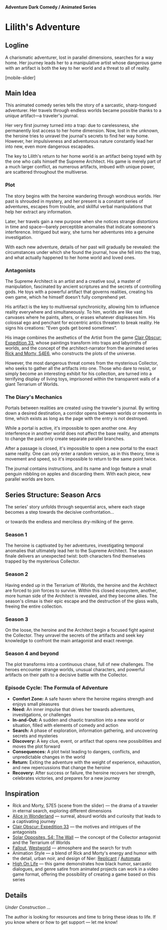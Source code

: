#### Adventure Dark Comedy / Animated Series

# Lilith's Adventure

## Logline

A charismatic adventurer, lost in parallel dimensions, searches for a way home. Her journey leads her to a manipulative artist whose dangerous game with an artifact is both the key to her world and a threat to all of reality.

[mobile-slider]

## Main Idea

This animated comedy series tells the story of a sarcastic, sharp-tongued adventurer. Her travels through endless worlds became possible thanks to a unique artifact—a traveler's journal.

Her very first journey turned into a trap: due to carelessness, she permanently lost access to her home dimension. Now, lost in the unknown, the heroine tries to unravel the journal's secrets to find her way home. However, her impulsiveness and adventurous nature constantly lead her into new, even more dangerous escapades.

The key to Lilith's return to her home world is an artifact being toyed with by the one who calls himself the Supreme Architect. His game is merely part of a much larger conflict, as numerous artifacts, imbued with unique power, are scattered throughout the multiverse.

### Plot

The story begins with the heroine wandering through wondrous worlds. Her past is shrouded in mystery, and her present is a constant series of adventures, escapes from trouble, and skillful verbal manipulations that help her extract any information.

Later, her travels gain a new purpose when she notices strange distortions in time and space—barely perceptible anomalies that indicate someone's interference. Intrigued but wary, she turns her adventures into a genuine investigation.

With each new adventure, details of her past will gradually be revealed: the circumstances under which she found the journal, how she fell into the trap, and what actually happened to her home world and loved ones.

### Antagonists

The Supreme Architect is an artist and a creative soul, a master of manipulation, fascinated by ancient scriptures and the secrets of controlling gods. He toys with a powerful artifact that governs realities, creating his own game, which he himself doesn't fully comprehend yet.

His artifact is the key to multiversal synchronicity, allowing him to influence reality everywhere and simultaneously. To him, worlds are like vast canvases where he paints, alters, or erases whatever displeases him. His colossal ego and penchant for eccentric antics threaten to break reality. He signs his creations: "Even gods get bored sometimes”.

His image combines the aesthetics of the Artist from the game [Clair Obscur: Expedition 33](https://store.steampowered.com/app/1903340/Clair_Obscur_Expedition_33/), whose paintings transform into traps and labyrinths of worlds, and the concept of the architect-narrator from the animated series [Rick and Morty, S4E6](https://www.imdb.com/title/tt10655686/), who constructs the plots of the universe.

However, the most dangerous threat comes from the mysterious Collector, who seeks to gather all the artifacts into one. Those who dare to resist, or simply become an interesting exhibit for his collection, are turned into a terrifying display of living toys, imprisoned within the transparent walls of a giant Terrarium of Worlds.

### The Diary's Mechanics

Portals between realities are created using the traveler's journal. By writing down a desired destination, a corridor opens between worlds or moments in time, which exists as long as the page with the entry is not destroyed.

While a portal is active, it's impossible to open another one. Any interference in another world does not affect the base reality, and attempts to change the past only create separate parallel branches.

After a passage is closed, it's impossible to open a new portal to the exact same reality. One can only enter a random version, as in this theory, time is movement and speed, so it's impossible to return to the same point twice.

The journal contains instructions, and its name and logo feature a small penguin nibbling on apples and discarding them. With each piece, new parallel worlds are born.

## Series Structure: Season Arcs

The series' story unfolds through sequential arcs, where each stage becomes a step towards the decisive confrontation…

or towards the endless and merciless dry-milking of the genre.

### Season 1

The heroine is captivated by her adventures, investigating temporal anomalies that ultimately lead her to the Supreme Architect. The season finale delivers an unexpected twist: both characters find themselves trapped by the mysterious Collector.

### Season 2

Having ended up in the Terrarium of Worlds, the heroine and the Architect are forced to join forces to survive. Within this closed ecosystem, another, more human side of the Architect is revealed, and they become allies. The season's climax is their epic escape and the destruction of the glass walls, freeing the entire collection.

### Season 3

On the loose, the heroine and the Architect begin a focused fight against the Collector. They unravel the secrets of the artifacts and seek key knowledge to confront the main antagonist and exact revenge.

### Season 4 and beyond

The plot transforms into a continuous chase, full of new challenges. The heroes encounter strange worlds, unusual characters, and powerful artifacts on their path to a decisive battle with the Collector.

### Episode Cycle: The Formula of Adventure

- **Comfort Zone:** A safe haven where the heroine regains strength and enjoys small pleasures
- **Need:** An inner impulse that drives her towards adventures, investigations, or challenges
- **In-and-Out:** A sudden and chaotic transition into a new world or situation, filled with elements of comedy and action
- **Search:** A phase of exploration, information gathering, and uncovering secrets and mysteries
- **Discovery:** A key clue, event, or artifact that opens new possibilities and moves the plot forward
- **Consequences:** A plot twist leading to dangers, conflicts, and unpredictable changes in the world
- **Return:** Exiting the adventure with the weight of experience, exhaustion, and new repercussions that change the heroine
- **Recovery:** After success or failure, the heroine recovers her strength, celebrates victories, and prepares for a new journey

## Inspiration

- Rick and Morty, S7E5 (scene from the slider) — the drama of a traveler in eternal search, exploring different dimensions
- [Alice in Wonderland](https://www.imdb.com/title/tt1014759/) — surreal, absurd worlds and curiosity that leads to a captivating journey
- [Clair Obscur: Expedition 33](https://store.steampowered.com/app/1903340/Clair_Obscur_Expedition_33/) — the motives and intrigues of the antagonists
- [Solar Opposites, S4: The Wall](https://www.youtube.com/watch?v=K0a85gwgQ8A) — the concept of the Collector antagonist and the Terrarium of Worlds
- [Fallout](https://www.imdb.com/title/tt12637874/), [Westworld](https://www.imdb.com/title/tt0475784/) — atmosphere and the search for truth
- Animation Style — a blend of Rick and Morty's energy and humor with the detail, urban noir, and design of Nier: [Replicant](https://store.steampowered.com/app/1113560/NieR_Replicant_ver122474487139/) / [Automata](https://store.steampowered.com/app/524220/NieRAutomata/)
- [High On Life](https://store.steampowered.com/app/1583230/High_On_Life/) — this game demonstrates how black humor, sarcastic dialogues, and genre satire from animated projects can work in a video game format, offering the possibility of creating a game based on this series

## Details

*Under Construction …*

The author is looking for resources and time to bring these ideas to life. If you know where or how to get support — let me know!